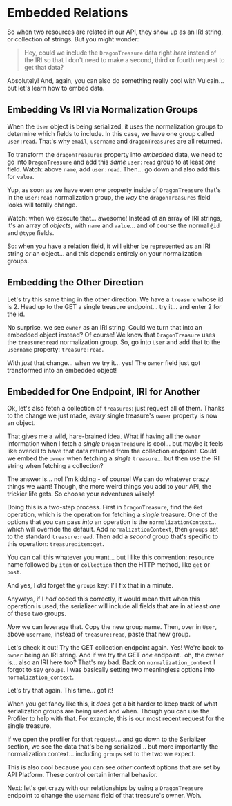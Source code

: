 # Embedded Relations

So when two resources are related in our API, they show up as an IRI string, or
collection of strings. But you might wonder:

> Hey, could we include the `DragonTreasure` data right *here*
> instead of the IRI so that I don't need to make a second, third or fourth request
> to get that data?

Absolutely! And, again, you can also do something really cool with Vulcain... but
let's learn how to embed data.

## Embedding Vs IRI via Normalization Groups

When the `User` object is being serialized, it uses the normalization groups to
determine which fields to include. In this case, we have one group called
`user:read`. That's why `email`, `username` and `dragonTreasures` are all returned.

To transform the `dragonTreasures` property into *embedded* data, we need to go into
`DragonTreasure` and add this *same* `user:read` group to at least *one* field.
Watch: above `name`, add `user:read`. Then... go down and also add this for `value`.

Yup, as soon as we have even *one* property inside of `DragonTreasure` that's
in the `user:read` normalization group, the *way* the `dragonTreasures` field
looks will totally change.

Watch: when we execute that... awesome! Instead of an array of IRI strings, it's
an array of *objects*, with `name` and `value`... and of course the normal `@id`
and `@type` fields.

So: when you have a relation field, it will either be represented as an IRI string
*or* an object... and this depends entirely on your normalization groups.

## Embedding the Other Direction

Let's try this same thing in the other direction. We have a `treasure` whose id
is 2. Head up to the GET a single treasure endpoint... try it... and enter 2
for the id.

No surprise, we see `owner` as an IRI string. Could we turn that into an embedded
object instead? Of course! We know that `DragonTreasure` uses the `treasure:read`
normalization group. So, go into `User` and add that to the `username` property:
`treasure:read`.

With *just* that change... when we try it... yes! The `owner` field just got
transformed into an embedded object!

## Embedded for One Endpoint, IRI for Another

Ok, let's also fetch a collection of `treasures`: just request all of them.
Thanks to the change we just made, *every* single treasure's `owner` property is
now an object.

That gives me a wild, hare-brained idea. What if having all the `owner` information
when I fetch a *single* `DragonTreasure` is cool... but maybe it feels like overkill
to have that data returned from the collection endpoint. Could we embed the `owner`
when fetching a *single* `treasure`... but then use the IRI string when fetching
a collection?

The answer is... no! I'm kidding - of course! We can do whatever crazy things
we want! Though, the more weird things you add to your API, the trickier life
gets. So choose your adventures wisely!

Doing this is a two-step process. First in `DragonTreasure`, find the `Get`
operation, which is the operation for fetching a *single* treasure. One of the
options that you can pass *into* an operation is the `normalizationContext`...
which will override the default. Add `normalizationContext`, then `groups` set
to the standard `treasure:read`. Then add a *second* group that's specific to this
operation: `treasure:item:get`.

You can call this whatever you want... but I like this convention: resource name
followed by `item` or `collection` then the HTTP method, like `get` or `post`.

And yes, I *did* forget the `groups` key: I'll fix that in a minute.

Anyways, if I *had* coded this correctly, it would mean that when this operation
is used, the serializer will include all fields that are in at least *one* of
these two groups.

*Now* we can leverage that. Copy the new group name. Then, over in `User`, above
`username`, instead of `treasure:read`, paste that new group.

Let's check it out! Try the GET collection endpoint again. Yes! We're back to `owner`
being an IRI string. And if we try the GET *one* endpoint.. oh, the owner is...
also an IRI here too? That's my bad. Back on `normalization_context` I forgot
to say `groups`. I was basically setting two meaningless options into
`normalization_context`.

Let's try that again. This time... got it!

When you get fancy like this, it *does* get a bit harder to keep track of what
serialization groups are being used and when. Though you can use the Profiler
to help with that. For example, this is our most recent request for the single
treasure.

If we open the profiler for that request... and go down to the Serializer section,
we see the data that's being serialized... but more importantly the normalization
context... including `groups` set to the two we expect.

This is also cool because you can see *other* context options that are set by
API Platform. These control certain internal behavior.

Next: let's get crazy with our relationships by using a `DragonTreasure` endpoint
to change the `username` field of that treasure's owner. Woh.
